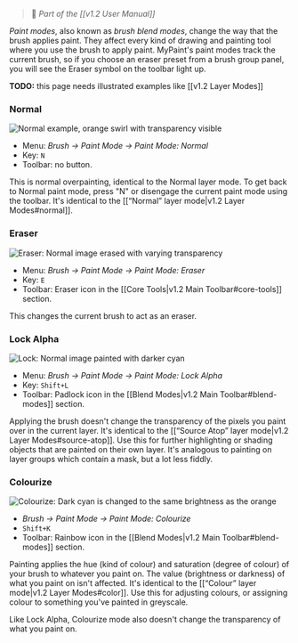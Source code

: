 > :book: _Part of the [[v1.2 User Manual]]_  

_Paint modes_, also known as _brush blend modes_, change the way that the brush applies paint. They affect every kind of drawing and painting tool where you use the brush to apply paint. MyPaint's paint modes track the current brush, so if you choose an eraser preset from a brush group panel, you will see the Eraser symbol on the toolbar light up.

**TODO:** this page needs illustrated examples like [[v1.2 Layer Modes]]

### Normal
![Normal example, orange swirl with transparency visible](https://cloud.githubusercontent.com/assets/6949092/20886708/9f42e26e-baf7-11e6-97c3-8ad659813a6e.png)
* Menu: _Brush → Paint Mode → Paint Mode: Normal_
* Key: `N`
* Toolbar: no button.

This is normal overpainting, identical to the Normal layer mode. To get back to Normal paint mode, press "N" or disengage the current paint mode using the toolbar. It's identical to the [[“Normal” layer mode|v1.2 Layer Modes#normal]].

### Eraser
![Eraser: Normal image erased with varying transparency](https://cloud.githubusercontent.com/assets/6949092/20886709/9f4347e0-baf7-11e6-9a7a-ee02908189df.png)

* Menu: _Brush → Paint Mode → Paint Mode: Eraser_
* Key: `E`
* Toolbar: Eraser icon in the [[Core Tools|v1.2 Main Toolbar#core-tools]] section.

This changes the current brush to act as an eraser.

### Lock Alpha
![Lock: Normal image painted with darker cyan](https://cloud.githubusercontent.com/assets/6949092/20886707/9f3fc3e0-baf7-11e6-893e-d0b501090e6d.png)

* Menu: _Brush → Paint Mode → Paint Mode: Lock Alpha_
* Key: `Shift+L`
* Toolbar: Padlock icon in the [[Blend Modes|v1.2 Main Toolbar#blend-modes]] section.

Applying the brush doesn't change the transparency of the pixels you paint over in the current layer. It's identical to the [[“Source Atop” layer mode|v1.2 Layer Modes#source-atop]].
Use this for further highlighting or shading objects that are painted on their own layer.
It's analogous to painting on layer groups which contain a mask, but a lot less fiddly.

### Colourize
![Colourize: Dark cyan is changed to the same brightness as the orange](https://cloud.githubusercontent.com/assets/6949092/20886710/9f4bf0f2-baf7-11e6-8303-6abc9dab064c.png)
* _Brush → Paint Mode → Paint Mode: Colourize_
* `Shift+K`
* Toolbar: Rainbow icon in the [[Blend Modes|v1.2 Main Toolbar#blend-modes]] section.

Painting applies the hue (kind of colour) and saturation (degree of colour) of your brush to whatever you paint on. The value (brightness or darkness) of what you paint on isn't affected. It's identical to the [[“Colour” layer mode|v1.2 Layer Modes#color]].
Use this for adjusting colours, or assigning colour to something you've painted in greyscale.

Like Lock Alpha, Colourize mode also doesn't change the transparency of what you paint on.